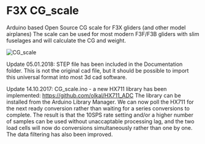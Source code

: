 # F3X CG_scale
Arduino based Open Source CG scale for F3X gliders (and other model airplanes)
The scale can be used for most modern F3F/F3B gliders with slim fuselages and will calculate the CG and weight.


![CG_scale](https://github.com/olkal/CG_scale/blob/master/Documentation/small_picture.png?raw=true)

Update 05.01.2018:
STEP file has been included in the Documentation folder. This is not the original cad file, but it should be possible to import this universal format into most 3d cad software.

Update 14.10.2017:
CG_scale.ino - a new HX711 library has been implemented: https://github.com/olkal/HX711_ADC 
The library can be installed from the Arduino Library Manager.
We can now poll the HX711 for the next ready conversion rather than waiting for a series conversions to complete. The result is that the 10SPS rate setting and/or a higher number of samples can be used without unaccaptable processing lag, and the two load cells will now do conversions simultaneously rather than one by one.
The data filtering has also been improved.
